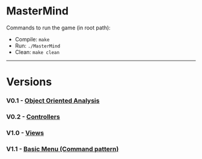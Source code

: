 # MasterMind
Commands to run the game (in root path):
* Compile: `make`
* Run: `./MasterMind`
* Clean: `make clean`

***
# Versions
### V0.1 - [Object Oriented Analysis](https://github.com/carlosv5/MasterMind/tree/bebe4eee3e80add32de4a7bdcac9dcfaaf542650) 
### V0.2 - [Controllers](https://github.com/carlosv5/MasterMind/tree/65c491bedc6010201e8a05d0ec9c2f934b84cd88)
### V1.0 - [Views](https://github.com/carlosv5/MasterMind/tree/6b8633430c83dda1b79bd6bdcf102bb35c9e9625)
### V1.1 - [Basic Menu (Command pattern)](https://github.com/carlosv5/MasterMind/tree/8abd131489faddcce7c081496fcd0ddff71aef3f)
